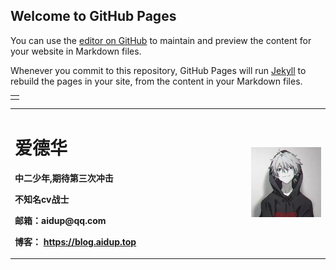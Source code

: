 ## Welcome to GitHub Pages

You can use the [editor on GitHub](https://github.com/aidup/aidup.github.com/edit/master/index.md) to maintain and preview the content for your website in Markdown files.

Whenever you commit to this repository, GitHub Pages will run [Jekyll](https://jekyllrb.com/) to rebuild the pages in your site, from the content in your Markdown files.
  <table border="0">
  <tr>
    <td width="100%">
  <?php
        echo "Hello world!";
    ?>
      </td>
  </tr>
<table border="0">
  <tr>
    <td width="75%">
      <h1>爱德华</h1>
      <p><b>中二少年,期待第三次冲击</b></p>
      <p><b>不知名cv战士</b></p>
      <p><b>邮箱：aidup@qq.com</b></p>
      <p><b>博客：
        <a href="https://blog.aidup.top">https://blog.aidup.top</a></b></p></td>
    <td width="25%">
      <img src="/EC3360F75168F7734D64776BA3E9E855.jpg" width="100%">      
    </td>
  </tr>
</table>
